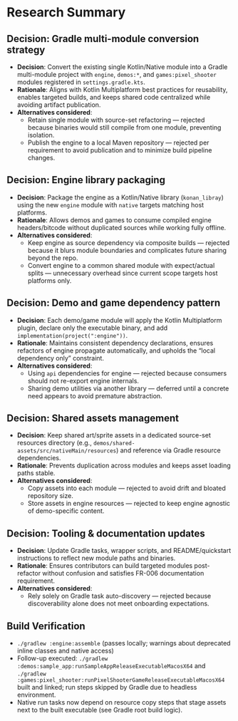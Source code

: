 # Research Summary

## Decision: Gradle multi-module conversion strategy

- **Decision**: Convert the existing single Kotlin/Native module into a Gradle multi-module project with `engine`,
  `demos:*`, and `games:pixel_shooter` modules registered in `settings.gradle.kts`.
- **Rationale**: Aligns with Kotlin Multiplatform best practices for reusability, enables targeted builds, and keeps
  shared code centralized while avoiding artifact publication.
- **Alternatives considered**:
    - Retain single module with source-set refactoring — rejected because binaries would still compile from one module,
      preventing isolation.
    - Publish the engine to a local Maven repository — rejected per requirement to avoid publication and to minimize
      build pipeline changes.

## Decision: Engine library packaging

- **Decision**: Package the engine as a Kotlin/Native library (`konan_libray`) using the new `engine` module with
  `native` targets matching host platforms.
- **Rationale**: Allows demos and games to consume compiled engine headers/bitcode without duplicated sources while
  working fully offline.
- **Alternatives considered**:
    - Keep engine as source dependency via composite builds — rejected because it blurs module boundaries and
      complicates future sharing beyond the repo.
    - Convert engine to a common shared module with expect/actual splits — unnecessary overhead since current scope
      targets host platforms only.

## Decision: Demo and game dependency pattern

- **Decision**: Each demo/game module will apply the Kotlin Multiplatform plugin, declare only the executable binary,
  and add `implementation(project(":engine"))`.
- **Rationale**: Maintains consistent dependency declarations, ensures refactors of engine propagate automatically, and
  upholds the “local dependency only” constraint.
- **Alternatives considered**:
    - Using `api` dependencies for engine — rejected because consumers should not re-export engine internals.
    - Sharing demo utilities via another library — deferred until a concrete need appears to avoid premature
      abstraction.

## Decision: Shared assets management

- **Decision**: Keep shared art/sprite assets in a dedicated source-set resources directory (e.g.,
  `demos/shared-assets/src/nativeMain/resources`) and reference via Gradle resource dependencies.
- **Rationale**: Prevents duplication across modules and keeps asset loading paths stable.
- **Alternatives considered**:
    - Copy assets into each module — rejected to avoid drift and bloated repository size.
    - Store assets in engine resources — rejected to keep engine agnostic of demo-specific content.

## Decision: Tooling & documentation updates

- **Decision**: Update Gradle tasks, wrapper scripts, and README/quickstart instructions to reflect new module paths and
  binaries.
- **Rationale**: Ensures contributors can build targeted modules post-refactor without confusion and satisfies FR-006
  documentation requirement.
- **Alternatives considered**:
    - Rely solely on Gradle task auto-discovery — rejected because discoverability alone does not meet onboarding
      expectations.

## Build Verification

- `./gradlew :engine:assemble` (passes locally; warnings about deprecated inline classes and native access)
- Follow-up executed: `./gradlew :demos:sample_app:runSampleAppReleaseExecutableMacosX64` and
  `./gradlew :games:pixel_shooter:runPixelShooterGameReleaseExecutableMacosX64` built and linked; run steps skipped by
  Gradle due to headless environment.
- Native run tasks now depend on resource copy steps that stage assets next to the built executable (see Gradle root
  build logic).

